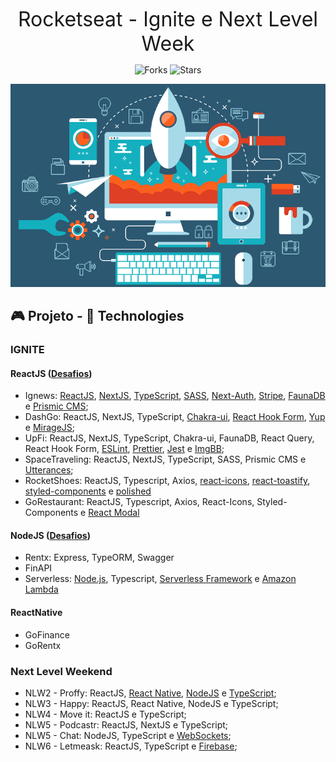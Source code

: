 <p align="center">
    <font size="6">Rocketseat - Ignite e Next Level Week </font>
</p>

<p align="center">
  <img src="https://img.shields.io/github/forks/gonribeiro/NLW-Rocketseat?label=forks&message=MIT&color=5965E0&labelColor=121214" alt="Forks">     

  <img src="https://img.shields.io/github/stars/gonribeiro/NLW-Rocketseat?label=stars&message=MIT&color=5965E0&labelColor=121214" alt="Stars">
</p>

<p align="center">
  <img alt="develop" src=".github/develop.png">
</p>

## 🎮 Projeto - 🧪 Technologies

### IGNITE
#### ReactJS ([Desafios](https://www.notion.so/Trilha-ReactJS-cbbe964f6bba40788fdc5ecd345afe69))

- Ignews: [ReactJS](https://reactjs.org/), [NextJS](https://nextjs.org/), [TypeScript](https://www.typescriptlang.org/), [SASS](https://sass-lang.com/), [Next-Auth](https://next-auth.js.org/), [Stripe](https://stripe.com/), [FaunaDB](https://fauna.com/) e [Prismic CMS](https://prismic.io/);
- DashGo: ReactJS, NextJS, TypeScript, [Chakra-ui](https://chakra-ui.com/), [React Hook Form](https://react-hook-form.com/), [Yup](https://github.com/jquense/yup) e [MirageJS](https://miragejs.com/);
- UpFi: ReactJS, NextJS, TypeScript, Chakra-ui, FaunaDB, React Query, React Hook Form, [ESLint](https://eslint.org/), [Prettier](https://prettier.io/), [Jest](https://jestjs.io/pt-BR/) e [ImgBB](https://imgbb.com/);
- SpaceTraveling: ReactJS, NextJS, TypeScript, SASS, Prismic CMS e [Utterances](https://utteranc.es/);
- RocketShoes: ReactJS, Typescript, Axios, [react-icons](https://react-icons.github.io/react-icons/), [react-toastify](https://github.com/fkhadra/react-toastify#readme), [styled-components](https://styled-components.com/) e [polished](https://polished.js.org/)
- GoRestaurant: ReactJS, Typescript, Axios, React-Icons, Styled-Components e [React Modal](https://github.com/reactjs/react-modal)

#### NodeJS ([Desafios](https://www.notion.so/Trilha-Node-js-ffcf7eade7594e0ba1f3932fab73a130))

- Rentx: Express, TypeORM, Swagger
- FinAPI
- Serverless: [Node.js](https://nodejs.org/en/), Typescript, [Serverless Framework](serverless.com/) e [Amazon Lambda](https://aws.amazon.com/pt/lambda/)

#### ReactNative

- GoFinance
- GoRentx

### Next Level Weekend

- NLW2 - Proffy: ReactJS, [React Native](https://reactjs.org), [NodeJS](https://reactjs.org) e [TypeScript](https://www.typescriptlang.org/);
- NLW3 - Happy: ReactJS, React Native, NodeJS e TypeScript;
- NLW4 - Move it: ReactJS e TypeScript;
- NLW5 - Podcastr: ReactJS, NextJS e TypeScript;
- NLW5 - Chat: NodeJS, TypeScript e [WebSockets](https://www.npmjs.com/package/socket.io);
- NLW6 - Letmeask: ReactJS, TypeScript e [Firebase](https://firebase.google.com/);